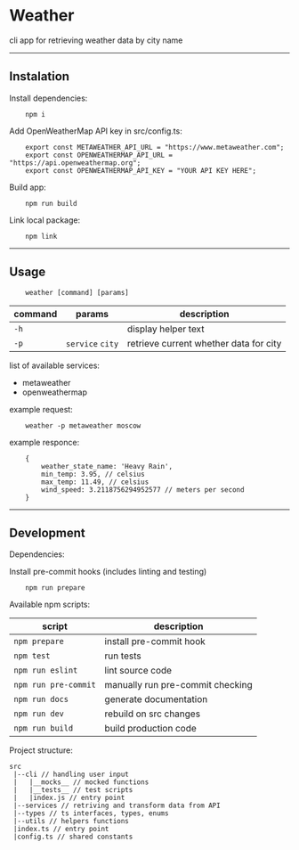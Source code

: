 # Weather
cli app for retrieving weather data by city name

---
## Instalation

Install dependencies:

```
    npm i
```

Add OpenWeatherMap API key in src/config.ts:

```
    export const METAWEATHER_API_URL = "https://www.metaweather.com";
    export const OPENWEATHERMAP_API_URL = "https://api.openweathermap.org";
    export const OPENWEATHERMAP_API_KEY = "YOUR API KEY HERE";
```

Build app:

```
    npm run build
```

Link local package:

```
    npm link
```
---
## Usage

```
    weather [command] [params]
```

command | params | description
---|---|---
`-h` | |display helper text
`-p` | `service` `city` | retrieve current whether data for city


list of available services:

- metaweather
- openweathermap

example request:

```
    weather -p metaweather moscow
```

example responce:
```
    {
        weather_state_name: 'Heavy Rain',
        min_temp: 3.95, // celsius
        max_temp: 11.49, // celsius
        wind_speed: 3.2118756294952577 // meters per second
    }
```

---

## Development

Dependencies:

Install pre-commit hooks (includes linting and testing)

```
    npm run prepare
```

Available npm scripts:

script | description
---|---
`npm prepare` | install pre-commit hook
`npm test` | run tests
`npm run eslint` | lint source code
`npm run pre-commit` | manually run pre-commit checking
`npm run docs`| generate documentation 
`npm run dev`|  rebuild on src changes
`npm run build`| build production code


Project structure:

```
src
 |--cli // handling user input
 |   |__mocks__ // mocked functions
 |   |__tests__ // test scripts
 |   |index.js // entry point
 |--services // retriving and transform data from API 
 |--types // ts interfaces, types, enums
 |--utils // helpers functions
 |index.ts // entry point
 |config.ts // shared constants

```










